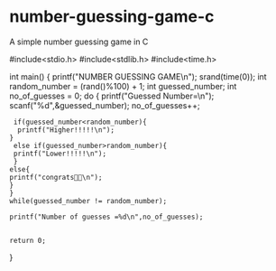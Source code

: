 # number-guessing-game-c
A simple number guessing game in C


#include<stdio.h>
#include<stdlib.h>
#include<time.h>

int main()
{
    printf("NUMBER GUESSING GAME\n");
    srand(time(0));
    int random_number = (rand()%100) + 1;
    int guessed_number;
    int no_of_guesses = 0;
    do
    {
    printf("Guessed Number=\n");
    scanf("%d",&guessed_number);
    no_of_guesses++;
    
     if(guessed_number<random_number){
      printf("Higher!!!!!\n");
    }
     else if(guessed_number>random_number){
     printf("Lower!!!!!\n");
     }
    else{
    printf("congrats🎉🎉\n");
    }
    }
    while(guessed_number != random_number);
    
    printf("Number of guesses =%d\n",no_of_guesses);
    
    
    return 0;
}

